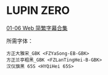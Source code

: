 # LUPIN ZERO

[01-06 Web 简繁字幕合集](https://github.com/Nekomoekissaten-SUB/Nekomoekissaten-MIR-Subs/releases/download/subtitle_pkg/LUPIN_ZERO_Web_zho.7z)

所需字体：
```
方正大雅宋_GBK <FZYaSong-EB-GBK>
方正兰亭粗黑_GBK <FZLanTingHei-B-GBK>
汉仪旗黑 65S <HYQiHei 65S>
```

